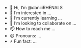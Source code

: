 - 👋 Hi, I’m @daniiiRHENALS
- 👀 I’m interested in ...
- 🌱 I’m currently learning ...
- 💞️ I’m looking to collaborate on ...
- 📫 How to reach me ...
- 😄 Pronouns: ...
- ⚡ Fun fact: ...

<!---
daniiiRHENALS/daniiiRHENALS is a ✨ special ✨ repository because its `README.md` (this file) appears on your GitHub profile.
You can click the Preview link to take a look at your changes.
--->
